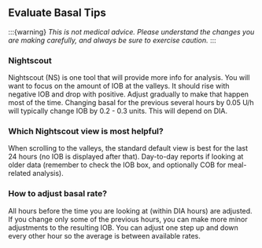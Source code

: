 ## Evaluate Basal Tips

:::{warning}
<i>This is not medical advice. Please understand the changes you are making carefully, and always be sure to exercise caution.</i>
:::
### Nightscout

Nightscout (NS) is one tool that will provide more info for analysis. You will want to focus on the amount of IOB at the valleys. It should rise with negative IOB and drop with positive. Adjust gradually to make that happen most of the time. Changing basal for the previous several hours by 0.05 U/h will typically change IOB by 0.2 - 0.3 units. This will depend on DIA.

### Which Nightscout view is most helpful?

When scrolling to the valleys, the standard default view is best for the last 24 hours (no IOB is displayed after that).
Day-to-day reports if looking at older data (remember to check the IOB box, and optionally COB for meal-related analysis).

### How to adjust basal rate?

All hours before the time you are looking at (within DIA hours) are adjusted. If you change only some of the previous hours, you can make more minor adjustments to the resulting IOB. You can adjust one step up and down every other hour so the average is between available rates.
